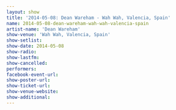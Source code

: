 ```yaml
---
layout: show
title: '2014-05-08: Dean Wareham - Wah Wah, Valencia, Spain'
name: 2014-05-08-dean-wareham-wah-wah-valencia-spain
artist-name: 'Dean Wareham'
show-venue: 'Wah Wah, Valencia, Spain'
show-setlist: 
show-date: 2014-05-08
show-radio: 
show-lastfm: 
show-cancelled: 
performers: 
facebook-event-url: 
show-poster-url: 
show-ticket-url: 
show-venue-website: 
show-additional: 
---
```


